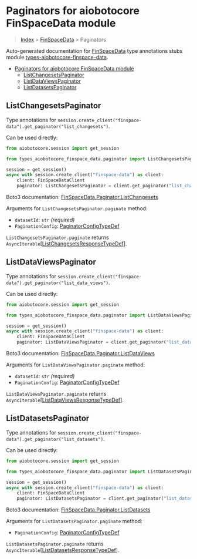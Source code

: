 <a id="paginators-for-aiobotocore-finspacedata-module"></a>

# Paginators for aiobotocore FinSpaceData module

> [Index](..) > [FinSpaceData](.) > Paginators

Auto-generated documentation for
[FinSpaceData](https://boto3.amazonaws.com/v1/documentation/api/latest/reference/services/finspace-data.html#FinSpaceData)
type annotations stubs module
[types-aiobotocore-finspace-data](https://pypi.org/project/types-aiobotocore-finspace-data/).

- [Paginators for aiobotocore FinSpaceData module](#paginators-for-aiobotocore-finspacedata-module)
  - [ListChangesetsPaginator](#listchangesetspaginator)
  - [ListDataViewsPaginator](#listdataviewspaginator)
  - [ListDatasetsPaginator](#listdatasetspaginator)

<a id="listchangesetspaginator"></a>

## ListChangesetsPaginator

Type annotations for
`session.create_client("finspace-data").get_paginator("list_changesets")`.

Can be used directly:

```python
from aiobotocore.session import get_session

from types_aiobotocore_finspace_data.paginator import ListChangesetsPaginator

session = get_session()
async with session.create_client("finspace-data") as client:
    client: FinSpaceDataClient
    paginator: ListChangesetsPaginator = client.get_paginator("list_changesets")
```

Boto3 documentation:
[FinSpaceData.Paginator.ListChangesets](https://boto3.amazonaws.com/v1/documentation/api/latest/reference/services/finspace-data.html#FinSpaceData.Paginator.ListChangesets)

Arguments for `ListChangesetsPaginator.paginate` method:

- `datasetId`: `str` *(required)*
- `PaginationConfig`:
  [PaginatorConfigTypeDef](./type_defs.md#paginatorconfigtypedef)

`ListChangesetsPaginator.paginate` returns
`AsyncIterable`\[[ListChangesetsResponseTypeDef](./type_defs.md#listchangesetsresponsetypedef)\].

<a id="listdataviewspaginator"></a>

## ListDataViewsPaginator

Type annotations for
`session.create_client("finspace-data").get_paginator("list_data_views")`.

Can be used directly:

```python
from aiobotocore.session import get_session

from types_aiobotocore_finspace_data.paginator import ListDataViewsPaginator

session = get_session()
async with session.create_client("finspace-data") as client:
    client: FinSpaceDataClient
    paginator: ListDataViewsPaginator = client.get_paginator("list_data_views")
```

Boto3 documentation:
[FinSpaceData.Paginator.ListDataViews](https://boto3.amazonaws.com/v1/documentation/api/latest/reference/services/finspace-data.html#FinSpaceData.Paginator.ListDataViews)

Arguments for `ListDataViewsPaginator.paginate` method:

- `datasetId`: `str` *(required)*
- `PaginationConfig`:
  [PaginatorConfigTypeDef](./type_defs.md#paginatorconfigtypedef)

`ListDataViewsPaginator.paginate` returns
`AsyncIterable`\[[ListDataViewsResponseTypeDef](./type_defs.md#listdataviewsresponsetypedef)\].

<a id="listdatasetspaginator"></a>

## ListDatasetsPaginator

Type annotations for
`session.create_client("finspace-data").get_paginator("list_datasets")`.

Can be used directly:

```python
from aiobotocore.session import get_session

from types_aiobotocore_finspace_data.paginator import ListDatasetsPaginator

session = get_session()
async with session.create_client("finspace-data") as client:
    client: FinSpaceDataClient
    paginator: ListDatasetsPaginator = client.get_paginator("list_datasets")
```

Boto3 documentation:
[FinSpaceData.Paginator.ListDatasets](https://boto3.amazonaws.com/v1/documentation/api/latest/reference/services/finspace-data.html#FinSpaceData.Paginator.ListDatasets)

Arguments for `ListDatasetsPaginator.paginate` method:

- `PaginationConfig`:
  [PaginatorConfigTypeDef](./type_defs.md#paginatorconfigtypedef)

`ListDatasetsPaginator.paginate` returns
`AsyncIterable`\[[ListDatasetsResponseTypeDef](./type_defs.md#listdatasetsresponsetypedef)\].

